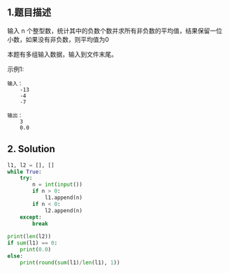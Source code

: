 ## 1.题目描述

输入 n 个整型数，统计其中的负数个数并求所有非负数的平均值，结果保留一位小数，如果没有非负数，则平均值为0

本题有多组输入数据，输入到文件末尾。

示例1:

```
输入：
    -13
    -4
    -7

输出：
    3
    0.0
```



## 2. Solution

```python
l1, l2 = [], []
while True:
    try:
        n = int(input())
        if n > 0:
            l1.append(n)
        if n < 0:
            l2.append(n)
    except:
        break
        
print(len(l2))
if sum(l1) == 0:
    print(0.0)
else:
    print(round(sum(l1)/len(l1), 1))
```

